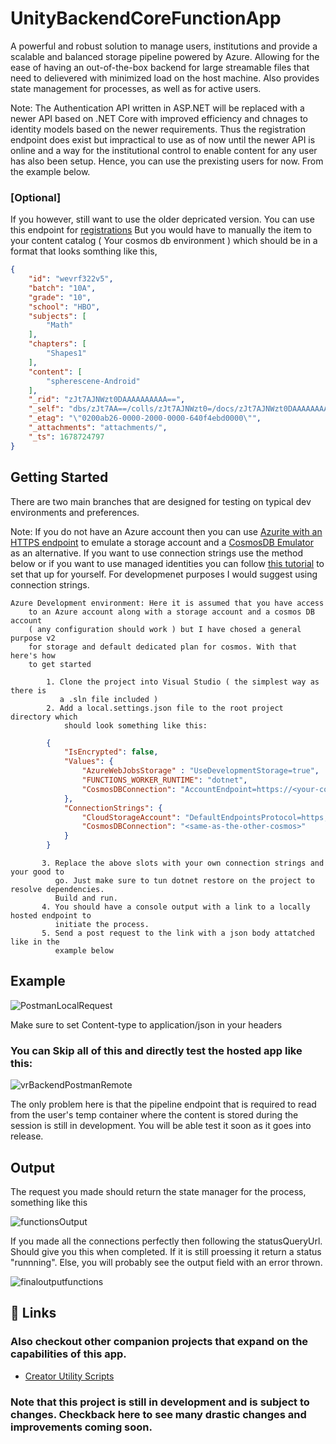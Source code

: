 
# UnityBackendCoreFunctionApp

A powerful and robust solution to manage users, institutions and provide a scalable and balanced storage pipeline powered by Azure. Allowing for the ease of having an out-of-the-box backend for large streamable files that need to delievered with minimized load on the host machine. Also provides state management for processes, as well as for active users.

Note: The Authentication API written in ASP.NET will be replaced with a newer API based on .NET Core with improved efficiency and chnages to identity models based on the newer requirements. Thus the registration endpoint does exist but impractical to use as of now until the newer API is online and a way for the institutional control to enable content for any user has also been setup. Hence, you can use the prexisting users for now. From the example below.

### [Optional]

   If you however, still want to use the older depricated version. You can use this endpoint for [registrations](https://unitybackend20230212174016.azurewebsites.net/Help/Api/POST-api-Account-Register) But you would have to manually the item to your content catalog ( Your cosmos db environment ) which should be in a format that looks somthing like this,
    
```json
{
    "id": "wevrf322v5",
    "batch": "10A",
    "grade": "10",
    "school": "HBO",
    "subjects": [
        "Math"
    ],
    "chapters": [
        "Shapes1"
    ],
    "content": [
        "spherescene-Android"
    ],
    "_rid": "zJt7AJNWzt0DAAAAAAAAAA==",
    "_self": "dbs/zJt7AA==/colls/zJt7AJNWzt0=/docs/zJt7AJNWzt0DAAAAAAAAAA==/",
    "_etag": "\"0200ab26-0000-2000-0000-640f4ebd0000\"",
    "_attachments": "attachments/",
    "_ts": 1678724797
}
```

## Getting Started

There are two main branches that are designed for testing on typical dev environments and preferences.

Note: If you do not have an Azure account then you can use  [Azurite with an HTTPS endpoint](https://learn.microsoft.com/en-us/azure/storage/common/storage-use-azurite?tabs=visual-studio#authorization-for-tools-and-sdks) to emulate
a storage account and a [CosmosDB Emulator](https://learn.microsoft.com/en-us/azure/cosmos-db/local-emulator?tabs=ssl-netstd21) as an alternative. 
    If you want to use connection strings use the method below or if you want to use managed identities you can follow [this tutorial](https://learn.microsoft.com/en-us/azure/azure-functions/functions-identity-based-connections-tutorial) to set that up for yourself. For developmenet purposes I would suggest
using connection strings.

    Azure Development environment: Here it is assumed that you have access
        to an Azure account along with a storage account and a cosmos DB account
        ( any configuration should work ) but I have chosed a general purpose v2 
        for storage and default dedicated plan for cosmos. With that here's how
        to get started

            1. Clone the project into Visual Studio ( the simplest way as there is
               a .sln file included )
            2. Add a local.settings.json file to the root project directory which 
                should look something like this:

```json
        {
            "IsEncrypted": false,
            "Values": {
                "AzureWebJobsStorage" : "UseDevelopmentStorage=true",
                "FUNCTIONS_WORKER_RUNTIME": "dotnet",
                "CosmosDBConnection": "AccountEndpoint=https://<your-cosmos>.documents.azure.com:443/;AccountKey=<your-key>;"
            },
            "ConnectionStrings": {
                "CloudStorageAccount": "DefaultEndpointsProtocol=https;AccountName=<your-storage>;AccountKey=<your-key>;EndpointSuffix=core.windows.net",
                "CosmosDBConnection": "<same-as-the-other-cosmos>"
            }
        }
 ```
           3. Replace the above slots with your own connection strings and your good to 
              go. Just make sure to tun dotnet restore on the project to resolve dependencies.
              Build and run.
           4. You should have a console output with a link to a locally hosted endpoint to
              initiate the process.  
           5. Send a post request to the link with a json body attatched like in the
              example below


## Example

![PostmanLocalRequest](https://user-images.githubusercontent.com/72618565/225881260-1ea7f29f-8a5c-44b3-baee-bfee3c5bfdaf.png)

Make sure to set Content-type to application/json in your headers

### You can Skip all of this and directly test the hosted app like this:

![vrBackendPostmanRemote](https://user-images.githubusercontent.com/72618565/225882719-600286fd-f1ec-45a8-89fe-730182fe49b8.png)

The only problem here is that the pipeline endpoint that is required to read from the user's temp container where the content is stored during the session is still in development. You will be able test it soon as it goes into release.

## Output

The request you made should return the state manager for the process, something like this

![functionsOutput](https://user-images.githubusercontent.com/72618565/226097042-e0762902-b8d6-4e0d-81c3-d25caf339c0f.png)

If you made all the connections perfectly then following the statusQueryUrl. Should give you this when completed. If it is still proessing it 
return a status "runnning". Else, you will probably see the output field with an error thrown.

![finaloutputfunctions](https://user-images.githubusercontent.com/72618565/226097094-e824029b-f2c1-4a9b-978b-21d4a93d9feb.png)

## 🔗 Links

### Also checkout other companion projects that expand on the capabilities of this app. 

* [Creator Utility Scripts](https://gitfront.io/r/Aryan-Hegde/Lxuj5uwcdCgx/Utility-Creator-Scripts/)

### Note that this project is still in development and is subject to changes. Checkback here to see many drastic changes and improvements coming soon. 

